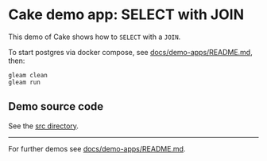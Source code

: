 # Cake demo app: SELECT with JOIN

This demo of Cake shows how to `SELECT` with a `JOIN`.

To start postgres via docker compose, see
[docs/demo-apps/README.md](../../README.md#Installing-prerequisites), then:

```shell
gleam clean
gleam run
```

## Demo source code

See the [src directory](https://github.com/inoas/gleam-cake/blob/main/docs/demo-apps/demos/07_select_join/src/).

---

For further demos see [docs/demo-apps/README.md](../../README.md#available-demos).
